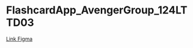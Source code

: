 # FlashcardApp_AvengerGroup_124LTTD03
[Link Figma](https://www.figma.com/design/MYxI0c1D7KFRy1nrU9xDyc/Flashcard_AvengerGroup_124LTTD03?node-id=0-1&node-type=canvas&t=XoNaXQRkFYjjUVna-0)
